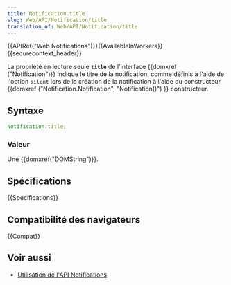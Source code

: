 ```yaml
---
title: Notification.title
slug: Web/API/Notification/title
translation_of: Web/API/Notification/title
---
```


{{APIRef("Web Notifications")}}{{AvailableInWorkers}}{{securecontext_header}}

La propriété en lecture seule **`title`** de l'interface {{domxref ("Notification")}} indique le titre de la notification, comme définis à l'aide de l'option `silent` lors de la création de la notification à l'aide du constructeur {{domxref ("Notification.Notification", "Notification()") }} constructeur.

## Syntaxe

```js
Notification.title;
```

### Valeur

Une {{domxref("DOMString")}}.

## Spécifications

{{Specifications}}

## Compatibilité des navigateurs

{{Compat}}

## Voir aussi

- [Utilisation de l'API Notifications](/fr/docs/Web/API/Notifications_API/Using_the_Notifications_API)
